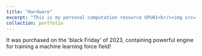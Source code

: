 ```yaml
---
title: "Hardware"
excerpt: "This is my personal computation resource GPU01<br/><img src='/images/gpu-1.png'>"
collection: portfolio
---
```


It was purchased on the 'black Friday' of 2023, containing powerful engine for training a machine learning force field!
